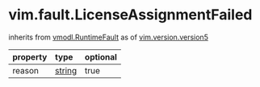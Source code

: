 vim.fault.LicenseAssignmentFailed
=================================
inherits from [vmodl.RuntimeFault](docs/vmodl.RuntimeFault.md)
as of [vim.version.version5](docs/vim.version.md)

| property | type | optional |
|:---------|:-----|:---------|
| reason | [string](string.md "string") | true |
